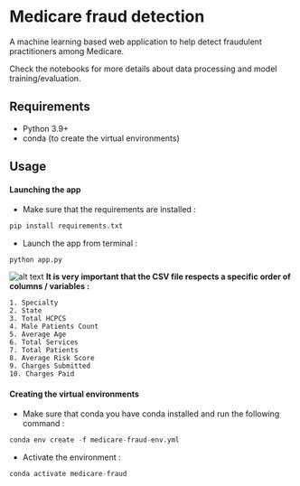 
# Medicare fraud detection
A machine learning based web application to help detect fraudulent practitioners among Medicare.

Check the notebooks for more details about data processing and model training/evaluation.
## Requirements

* Python 3.9+
* conda (to create the virtual environments)

## Usage 
#### Launching the app
* Make sure that the requirements are installed : 
```python
pip install requirements.txt
``` 
* Launch the app from terminal :
```
python app.py
``` 

![alt text](https://i.ibb.co/gMpTxzL/interface.png)
__It is very important that the CSV file respects a specific order of columns / variables :__
   
    1. Specialty
    2. State
    3. Total HCPCS
    4. Male Patients Count
    5. Average Age
    6. Total Services
    7. Total Patients
    8. Average Risk Score
    9. Charges Submitted
    10. Charges Paid 
#### Creating the virtual environments
* Make sure that conda you have conda installed and run the following command :
```python
conda env create -f medicare-fraud-env.yml
``` 
* Activate the environment :
```python
conda activate medicare-fraud
``` 
